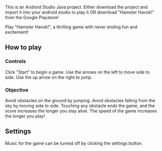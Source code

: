 This is an Android Studio Java project. Either download the project and import it into your android studio to play it OR download "Hamster Havok!" from the Google Playstore!



Play "Hamster Havok!", a thrilling game with never ending fun and excitement!

## How to play
### Controls
Click "Start" to begin a game. Use the arrows on the left to move side to side. Use the up arrow on the right to jump. 
### Objective
Avoid obstacles on the ground by jumping. Avoid obstacles falling from the sky by moving side to side. Touching any obstacle ends the game, and the score increases the longer you stay alive. The speed of the game increases the longer you play!

## Settings
Music for the game can be turned off by clicking the settings button.
